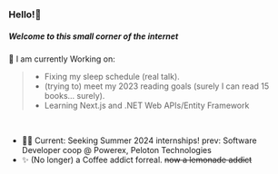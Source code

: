 
### Hello!👋
##### Welcome to this small corner of the internet 

🤔 I am currently Working on:
> - Fixing my sleep schedule (real talk). 
> - (trying to) meet my 2023 reading goals (surely I can read 15 books... surely).
> - Learning Next.js and .NET Web APIs/Entity Framework

</br>

- 👨‍💻 Current: Seeking Summer 2024 internships! prev: Software Developer coop @ Powerex, Peloton Technologies
- ✨ (No longer) a Coffee addict forreal. ~~now a lemonade addict~~



